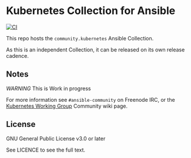 # Kubernetes Collection for Ansible

[![CI](https://github.com/ansible-collections/kubernetes/workflows/CI/badge.svg?branch=master)](https://github.com/ansible-collections/kubernetes/actions)

This repo hosts the `community.kubernetes` Ansible Collection.

As this is an independent Collection, it can be released on its own release cadence.

## Notes

*WARNING* This is Work in progress

For more information see `#ansible-community` on Freenode IRC, or the [Kubernetes Working Group](https://github.com/ansible/community/wiki/Kubernetes) Community wiki page.

## License

GNU General Public License v3.0 or later

See LICENCE to see the full text.
